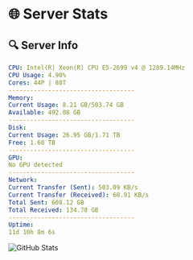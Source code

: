 # 🌐 Server Stats
## 🔍 Server Info
```yaml
CPU: Intel(R) Xeon(R) CPU E5-2699 v4 @ 1289.14MHz
CPU Usage: 4.90%
Cores: 44P | 88T
-----------------------------------
Memory:
Current Usage: 8.21 GB/503.74 GB
Available: 492.08 GB
-----------------------------------
Disk:
Current Usage: 26.95 GB/1.71 TB
Free: 1.60 TB
-----------------------------------
GPU:
No GPU detected
-----------------------------------
Network:
Current Transfer (Sent): 503.09 KB/s
Current Transfer (Received): 68.91 KB/s
Total Sent: 608.12 GB
Total Received: 134.78 GB
-----------------------------------
Uptime:
11d 10h 8m 6s
```
![GitHub Stats](https://img.shields.io/badge/Updated-2025-05-01_03:16:54-blue)